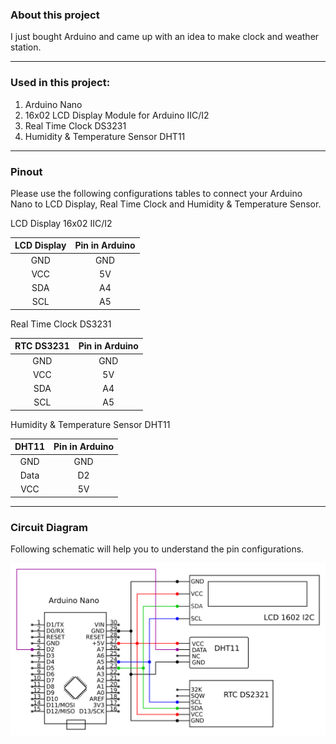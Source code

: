 
### About this project

I just bought Arduino and came up with an idea to make clock and weather station.

----

### Used in this project:

1. Arduino Nano
2. 16x02 LCD Display Module for Arduino IIC/I2 
3. Real Time Clock DS3231
4. Humidity & Temperature Sensor DHT11

----
### Pinout

Please use the following configurations tables to connect your Arduino Nano to LCD Display, Real Time Clock and Humidity & Temperature Sensor.

LCD Display 16x02 IIC/I2

| LCD Display| Pin in Arduino  |
| :-----: | :-: |
| GND | GND |
| VCC | 5V |
| SDA | A4 |
| SCL | A5 |


Real Time Clock DS3231

| RTC DS3231| Pin in Arduino  |
| :-----: | :-: |
| GND | GND |
| VCC | 5V |
| SDA | A4 |
| SCL | A5 |


Humidity & Temperature Sensor DHT11

| DHT11 | Pin in Arduino  |
| :-----: | :-: |
| GND | GND |
| Data | D2 |
| VCC | 5V |

----

### Circuit Diagram

Following schematic will help you to understand the pin configurations.

![arduino](/lcd_display_clock_and_temp/circuit_diagram.png)
